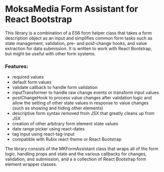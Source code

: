# MoksaMedia Form Assistant for React Bootstrap

This library is a combination of a ES6 form helper class that takes a form description object as an input and simplifies common form tasks such as state management, validation, pre- and post-change hooks, and value extraction for data submission. It is written to work with React Bootstrap, but might be useful with other form systems.

### Features:
- required values
- default form values
- validate callback to handle form validation
- inputTransformer to handle raw change events or transform input values
- postChangeHook to process value changes after validation logic and allow the setting of other state values in response to value changes (such as showing and hiding other elements)
- descriptive form syntax removed from JSX that greatly cleans up from JSX
- creation of other arbitrary form element state values
- date range picker using react-dates
- tag input using react-tag-input
- compatible with Rubix react theme or React Bootstrap

The library consists of the MKFormAssistant class that wraps all of the form logic, handling props and state and the various callbacks for changes, validation, and submission, and a a collection of React Bootstrap form element wrapper classes.
